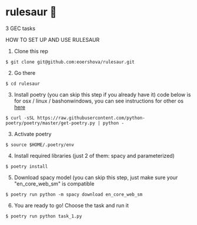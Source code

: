 # rulesaur :crocodile:
3 GEC tasks 


HOW TO SET UP AND USE RULESAUR

1) Clone this rep

```$ git clone git@github.com:eoershova/rulesaur.git```

2) Go there

```$ cd rulesaur```

3) Install poetry (you can skip this step if you already have it) code below is for osx / linux / bashonwindows, you can see instructions for other os [here](https://python-poetry.org/docs/)

``` $ curl -sSL https://raw.githubusercontent.com/python-poetry/poetry/master/get-poetry.py | python - ```

3) Activate poetry

```$ source $HOME/.poetry/env```

4) Install required libraries (just 2 of them: spacy and parameterized)

```$ poetry install```

5) Download spacy model (you can skip this step, just make sure your "en_core_web_sm" is compatible

```$ poetry run python -m spacy download en_core_web_sm```

6) You are ready to go! Choose the task and run it

```$ poetry run python task_1.py```
